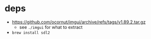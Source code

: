 # deps

- https://github.com/ocornut/imgui/archive/refs/tags/v1.89.2.tar.gz
  + see `./imgui` for what to extract
- `brew install sdl2`